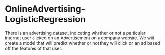 # OnlineAdvertising-LogisticRegression
There is an advertising dataset, indicating whether or not a particular internet user clicked on an Advertisement on a company website. We will create a model that will predict whether or not they will click on an ad based off the features of that user.
